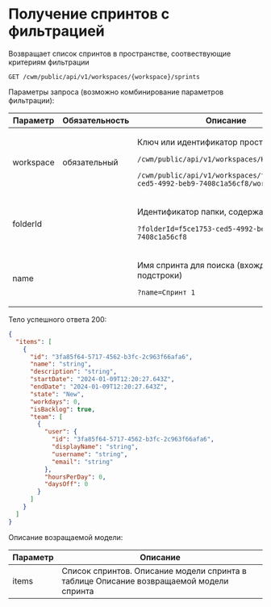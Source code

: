 # Получение спринтов с фильтрацией

Возвращает список спринтов в пространстве, соотвествующие критериям фильтрации

`GET /cwm/public/api/v1/workspaces/{workspace}/sprints`

Параметры запроса (возможно комбинирование параметров фильтрации):

| Параметр  | Обязательность | Описание                                                                                                                                                                                                  |
| --------- | -------------- | --------------------------------------------------------------------------------------------------------------------------------------------------------------------------------------------------------- |
| workspace | обязательный   | <p>Ключ или идентификатор пространства</p><p><code>/cwm/public/api/v1/workspaces/KEY/workitems</code></p><p><code>/cwm/public/api/v1/workspaces/f5ce1753-ced5-4992-beb9-7408c1a56cf8/workitems</code></p> |
| folderId  |                | <p>Идентификатор папки, содержащей спринт</p><p><code>?folderId=f5ce1753-ced5-4992-beb9-7408c1a56cf8</code></p>                                                                                           |
| name      |                | <p>Имя спринта для поиска (вхождение подстроки)</p><p><code>?name=Спринт 1</code></p>                                                                                                                     |

Тело успешного ответа 200:

```json
{
  "items": [
    {
      "id": "3fa85f64-5717-4562-b3fc-2c963f66afa6",
      "name": "string",
      "description": "string",
      "startDate": "2024-01-09T12:20:27.643Z",
      "endDate": "2024-01-09T12:20:27.643Z",
      "state": "New",
      "workdays": 0,
      "isBacklog": true,
      "team": [
        {
          "user": {
            "id": "3fa85f64-5717-4562-b3fc-2c963f66afa6",
            "displayName": "string",
            "username": "string",
            "email": "string"
          },
          "hoursPerDay": 0,
          "daysOff": 0
        }
      ]
    }
  ]
}
```

Описание возращаемой модели:

| Параметр | Описание                                                                                |
| -------- | --------------------------------------------------------------------------------------- |
| items    | Список спринтов. Описание модели спринта в таблице Описание возвращаемой модели спринта |
